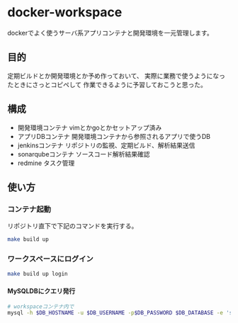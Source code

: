 # docker-workspace

dockerでよく使うサーバ系アプリコンテナと開発環境を一元管理します。

## 目的

定期ビルドとか開発環境とか予め作っておいて、
実際に業務で使うようになったときにさっとコピペして
作業できるように予習しておこうと思った。

## 構成

- 開発環境コンテナ vimとかgoとかセットアップ済み
- アプリDBコンテナ 開発環境コンテナから参照されるアプリで使うDB
- jenkinsコンテナ リポジトリの監視、定期ビルド、解析結果送信
- sonarqubeコンテナ ソースコード解析結果確認
- redmine タスク管理

## 使い方

### コンテナ起動

リポジトリ直下で下記のコマンドを実行する。

```bash
make build up
```

### ワークスペースにログイン

```bash
make build up login
```

#### MySQLDBにクエリ発行

```bash
# workspaceコンテナ内で
mysql -h $DB_HOSTNAME -u $DB_USERNAME -p$DB_PASSWORD $DB_DATABASE -e 'show tables;'
```

